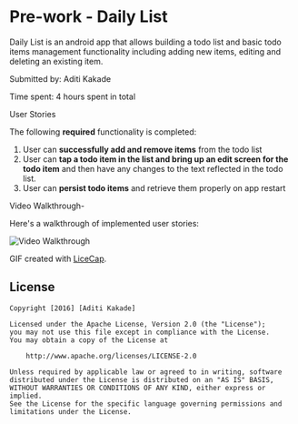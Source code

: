 # Pre-work - Daily List

Daily List is an android app that allows building a todo list and basic todo items management functionality including adding new items, editing and deleting an existing item.

Submitted by: Aditi Kakade

Time spent: 4 hours spent in total

User Stories

The following **required** functionality is completed:

1. User can **successfully add and remove items** from the todo list
2. User can **tap a todo item in the list and bring up an edit screen for the todo item** and then have any changes to the text reflected in the todo list.
3. User can **persist todo items** and retrieve them properly on app restart


Video Walkthrough- 

Here's a walkthrough of implemented user stories:

<img src='file:///Users/aditikakadebansal/Desktop/daily-list.gif' title='Video Walkthrough' width='' alt='Video Walkthrough' />

GIF created with [LiceCap](http://www.cockos.com/licecap/).

## License

    Copyright [2016] [Aditi Kakade]

    Licensed under the Apache License, Version 2.0 (the "License");
    you may not use this file except in compliance with the License.
    You may obtain a copy of the License at

        http://www.apache.org/licenses/LICENSE-2.0

    Unless required by applicable law or agreed to in writing, software
    distributed under the License is distributed on an "AS IS" BASIS,
    WITHOUT WARRANTIES OR CONDITIONS OF ANY KIND, either express or implied.
    See the License for the specific language governing permissions and
    limitations under the License.
